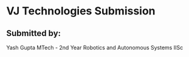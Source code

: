 # VJ Technologies Submission

## Submitted by:
Yash Gupta
MTech - 2nd Year
Robotics and Autonomous Systems
IISc
